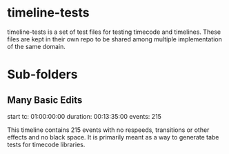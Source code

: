 # timeline-tests

timeline-tests is a set of test files for testing timecode and timelines. These files 
are kept in their own repo to be shared among multiple implementation of the same
domain.

# Sub-folders

## Many Basic Edits

start tc: 01:00:00:00
duration: 00:13:35:00
events: 215

This timeline contains 215 events with no respeeds, transitions or other effects and no 
black space. It is primarily meant as a way to generate tabe tests for timecode 
libraries.
